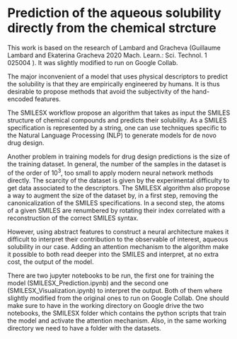 
# Prediction of the aqueous solubility directly from the chemical strcture

This work is based on the research of Lambard and Gracheva (Guillaume Lambard and Ekaterina Gracheva 2020 Mach. Learn.: Sci. Technol. 1 025004 
). It was slightly modified to run on Google Collab.

The major inconvenient of a model that uses physical descriptors to predict the solubility is that they are empirically engineered by humans. It is thus desirable to propose methods that avoid the subjectivity of the hand-encoded features.

The SMILESX workflow propose an algorithm that takes as input the SMILES structure of chemical compounds and predicts their solubility. As a SMILES specification is represented by a string, one can use techniques specific to the Natural Language Processing (NLP) to generate models for de novo drug design. 

Another problem in training models for drug design predictions is the size of the training dataset. In general, the number of the samples in the dataset is of the order of $10^3$, too small to apply modern neural network methods directly. The scarcity of the dataset is given by the experimental difficulty to get data associated to the descriptors. The SMILESX algorithm also propose a way to augment the size of the dataset by, in a first step, removing the canonicalization of the SMILES specifications. In a second step, the atoms of a given SMILES are renumbered by rotating their index correlated with a reconstruction of the correct SMILES syntax.

 However, using abstract features to construct a neural architecture makes it difficult to interpret their contribution to the observable of interest, aqueous solubility in our case. Adding an attention mechanism to the algorithm make it possible to both read deeper into the SMILES and interpret, at no extra cost, the output of the model.

There are two jupyter notebooks to be run, the first one for training the model (SMILESX_Prediction.ipynb) and the second one (SMILESX_Visualization.ipynb) to interpret the output. Both of them where slightly modified from the original ones to run on Google Collab. One should make sure to have in the working directory on Google drive the two notebooks, the SMILESX folder which contains the python scripts that train the model and activate the attention mechanism. Also, in the same working directory we need to have a folder with the datasets.
